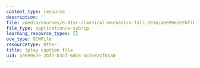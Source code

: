 ```yaml
---
content_type: resource
description: ''
file: /media/courses/8-01sc-classical-mechanics-fall-2016/ae699e7e2bf7b3cf6dc85c3e82cf61a0_7TljYDljC5w.srt
file_type: application/x-subrip
learning_resource_types: []
ocw_type: OCWFile
resourcetype: Other
title: 3play caption file
uid: ae699e7e-2bf7-b3cf-6dc8-5c3e82cf61a0
---
```

